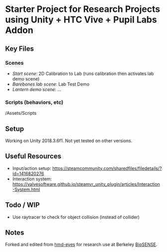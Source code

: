 # Starter Project for Research Projects using Unity + HTC Vive + Pupil Labs Addon

## Key Files

### Scenes

* _Start scene_: 2D Calibration to Lab (runs calibration then activates lab demo scene)
* _Barebones lab scene_: Lab Test Demo
* _Lantern demo scene_: ...

### Scripts (behaviors, etc)

/Assets/Scripts

## Setup

Working on Unity 2018.3.6f1. Not yet tested on other versions.

## Useful Resources

* Input/action setup: https://steamcommunity.com/sharedfiles/filedetails/?id=1416820276
* Interaction system: https://valvesoftware.github.io/steamvr_unity_plugin/articles/Interaction-System.html

## Todo / WIP

* Use raytracer to check for object collision (instead of collider)

## Notes

Forked and edited from [hmd-eyes](https://github.com/pupil-labs/hmd-eyes) for research use at Berkeley [BioSENSE](http://biosense.berkeley.edu/).